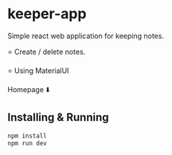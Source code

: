 # keeper-app
Simple react web application for keeping notes.

⭐ Create / delete notes.

⭐ Using MaterialUI

Homepage ⬇️


## Installing & Running
```bash
npm install
npm run dev
```